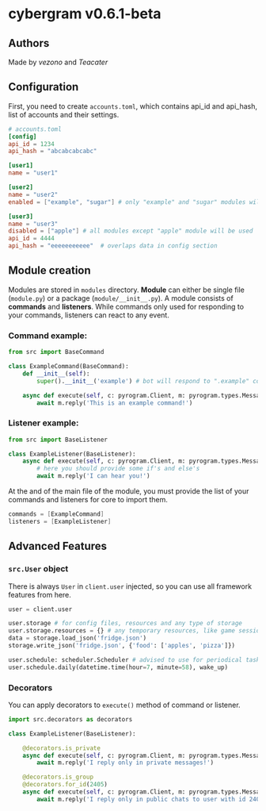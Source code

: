# cybergram v0.6.1-beta
## Authors
Made by *vezono* and *Teacater*

## Configuration
First, you need to create `accounts.toml`, which contains api_id and api_hash, list of accounts and their settings.
```toml
# accounts.toml
[config]
api_id = 1234
api_hash = "abcabcabcabc"

[user1]
name = "user1"

[user2]
name = "user2"
enabled = ["example", "sugar"] # only "example" and "sugar" modules will be used by this user

[user3]
name = "user3"
disabled = ["apple"] # all modules except "apple" module will be used
api_id = 4444 
api_hash = "eeeeeeeeeee"  # overlaps data in config section
```

## Module creation
Modules are stored in `modules` directory.
**Module** can either be single file (`module.py`) or a package (`module/__init__.py`).
A module consists of **commands** and **listeners**. While commands only used for responding to your commands, listeners can react to any event.

### Command example:
```python
from src import BaseCommand

class ExampleCommand(BaseCommand):
    def __init__(self):
        super().__init__('example') # bot will respond to ".example" command

    async def execute(self, c: pyrogram.Client, m: pyrogram.types.Message):
        await m.reply('This is an example command!')
```

### Listener example:
```python
from src import BaseListener

class ExampleListener(BaseListener):
    async def execute(self, c: pyrogram.Client, m: pyrogram.types.Message):
        # here you should provide some if's and else's
        await m.reply('I can hear you!')

```

At the and of the main file of the module, you must provide the list of your commands and listeners for core to import them.
```java
commands = [ExampleCommand]
listeners = [ExampleListener]
```


## Advanced Features
### `src.User` object
There is always `User` in `client.user` injected, so you can use all framework features from here.
```python
user = client.user

user.storage # for config files, resources and any type of storage
user.storage.resources = {} # any temporary resources, like game sessions or states
data = storage.load_json('fridge.json')
storage.write_json('fridge.json', {'food': ['apples', 'pizza']})

user.schedule: scheduler.Scheduler # advised to use for periodical tasks of individual users (in-module usage)
user.schedule.daily(datetime.time(hour=7, minute=58), wake_up)
```

### Decorators
You can apply decorators to `execute()` method of command or listener.
```python
import src.decorators as decorators

class ExampleListener(BaseListener):

    @decorators.is_private
    async def execute(self, c: pyrogram.Client, m: pyrogram.types.Message):
        await m.reply('I reply only in private messages!')
```
```python
    @decorators.is_group
    @decorators.for_id(2405)
    async def execute(self, c: pyrogram.Client, m: pyrogram.types.Message):
        await m.reply('I reply only in public chats to user with id 2405!')
```